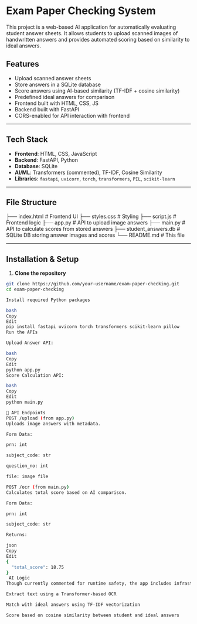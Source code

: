 # Exam Paper Checking System

This project is a web-based AI application for automatically evaluating student answer sheets. It allows students to upload scanned images of handwritten answers and provides automated scoring based on similarity to ideal answers.

## Features

- Upload scanned answer sheets
- Store answers in a SQLite database
- Score answers using AI-based similarity (TF-IDF + cosine similarity)
- Predefined ideal answers for comparison
- Frontend built with HTML, CSS, JS
- Backend built with FastAPI
- CORS-enabled for API interaction with frontend

---

## Tech Stack

- **Frontend**: HTML, CSS, JavaScript
- **Backend**: FastAPI, Python
- **Database**: SQLite
- **AI/ML**: Transformers (commented), TF-IDF, Cosine Similarity
- **Libraries**: `fastapi`, `uvicorn`, `torch`, `transformers`, `PIL`, `scikit-learn`

---

##  File Structure

├── index.html # Frontend UI ├── styles.css # Styling ├── script.js # Frontend logic ├── app.py # API to upload image answers ├── main.py # API to calculate scores from stored answers ├── student_answers.db # SQLite DB storing answer images and scores └── README.md # This file


---

##  Installation & Setup

1. **Clone the repository**

```bash
git clone https://github.com/your-username/exam-paper-checking.git
cd exam-paper-checking

Install required Python packages

bash
Copy
Edit
pip install fastapi uvicorn torch transformers scikit-learn pillow
Run the APIs

Upload Answer API:

bash
Copy
Edit
python app.py
Score Calculation API:

bash
Copy
Edit
python main.py

📡 API Endpoints
POST /upload (from app.py)
Uploads image answers with metadata.

Form Data:

prn: int

subject_code: str

question_no: int

file: image file

POST /ocr (from main.py)
Calculates total score based on AI comparison.

Form Data:

prn: int

subject_code: str

Returns:

json
Copy
Edit
{
  "total_score": 18.75
}
 AI Logic
Though currently commented for runtime safety, the app includes infrastructure to:

Extract text using a Transformer-based OCR

Match with ideal answers using TF-IDF vectorization

Score based on cosine similarity between student and ideal answers
